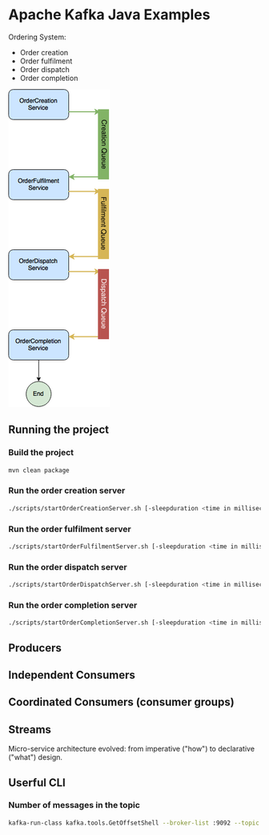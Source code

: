 # Apache Kafka Java Examples

Ordering System:

  - Order creation
  - Order fulfilment
  - Order dispatch
  - Order completion

![Image of Ordering System](https://raw.githubusercontent.com/seborama/demo1-kafka/master/docs/Kafka%20Demo1%20-%20Producer%20Consumer%20Architecture.png)

## Running the project

### Build the project

```bash
mvn clean package
```

### Run the order creation server

```bash
./scripts/startOrderCreationServer.sh [-sleepduration <time in milliseconds>] [-numbermessages <number of messages>]
```

### Run the order fulfilment server

```bash
./scripts/startOrderFulfilmentServer.sh [-sleepduration <time in milliseconds>] [-numbermessages <number of messages>]
```

### Run the order dispatch server

```bash
./scripts/startOrderDispatchServer.sh [-sleepduration <time in milliseconds>] [-numbermessages <number of messages>]
```

### Run the order completion server

```bash
./scripts/startOrderCompletionServer.sh [-sleepduration <time in milliseconds>] [-numbermessages <number of messages>]
```

## Producers

## Independent Consumers

## Coordinated Consumers (consumer groups)

## Streams

Micro-service architecture evolved: from imperative ("how") to declarative ("what") design.

## Userful CLI

### Number of messages in the topic

```bash
kafka-run-class kafka.tools.GetOffsetShell --broker-list :9092 --topic OrderCreationTopic --time -1 --offsets 1 | awk -F  ":" '{sum += $3} END {print sum}'
```

